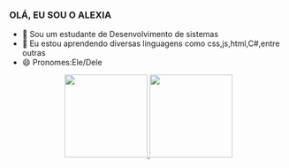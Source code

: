 ### OLÁ, EU SOU O ALEXIA 

 


- 🔭 Sou um estudante de Desenvolvimento de sistemas
- 🌱 Eu estou aprendendo diversas linguagens como css,js,html,C#,entre outras
- 😄 Pronomes:Ele/Dele


<div align="center">
  <a href="https://github.com/JUJUGAMEPLAYS13">
  <img height="150em" src="https://github-readme-stats.vercel.app/api?username=JUJUGAMEPLAYS13&show_icons=true&theme=dark&include_all_commits=true&count_private=true"/>
  <img height="150em" src="https://github-readme-stats.vercel.app/api/top-langs/?username=JUJUGAMEPLAYS13&layout=compact&langs_count=7&theme=dark"/>
</div>
